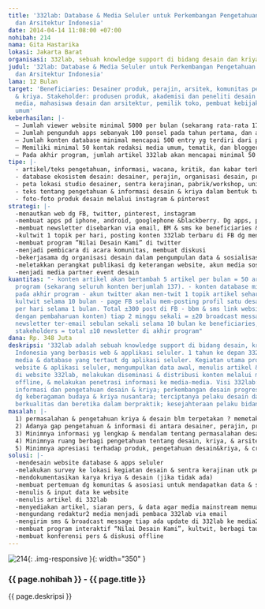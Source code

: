 ```yaml
---
title: '332lab: Database & Media Seluler untuk Perkembangan Pengetahuan Desain, Kriya,
  dan Arsitektur Indonesia'
date: 2014-04-14 11:08:00 +07:00
nohibah: 214
nama: Gita Hastarika
lokasi: Jakarta Barat
organisasi: 332lab, sebuah knowledge support di bidang desain dan kriya Indonesia
judul: '32lab: Database & Media Seluler untuk Perkembangan Pengetahuan Desain, Kriya,
  dan Arsitektur Indonesia'
lama: 12 Bulan
target: 'Beneficiaries: Desainer produk, perajin, arsitek, komunitas pecinta desain
  & kriya. Stakeholder: produsen produk, akademisi dan peneliti desain dan arsitektur,
  media, mahasiswa desain dan arsitektur, pemilik toko, pembuat kebijakan, masyarakat
  umum'
keberhasilan: |-
  – Jumlah viewer website minimal 5000 per bulan (sekarang rata-rata 1700 per bulan).
  – Jumlah pengunduh apps sebanyak 100 ponsel pada tahun pertama, dan akan terus bertambah pada tahun selanjutnya.
  – Jumlah konten database minimal mencapai 500 entry yg terdiri dari pelaku, karya, sentra kerajinan, jenis material, jenis teknik, toko, event, venue, organisasi, inisiatif, universitas, media, sertifikasi, penghargaan.
  – Memiliki minimal 50 kontak redaksi media umum, tematik, dan blogger/media sosial dalam dan luar negeri, untuk dikirimkan update database dan newsletter 332lab.
  – Pada akhir program, jumlah artikel 332lab akan mencapai minimal 50 artikel (5x10bln) & konten database min. 500 entry mencakup wilayah kegiatan desain dan kriya di P. Jawa, Bali, & Lombok.
tipe: |-
  - artikel/teks pengetahuan, informasi, wacana, kritik, dan kabar terbaru di dunia desain (+ foto atau video penunjang) yang terbagi dalam rubrik: discussion, portfolio, profile, workspace, neighborhood, heritage, & event.
  - database ekosistem desain: desainer, perajin, organisasi desain, produk, material, teknik, sentra kerajinan, pabrik/workshop, universitas desain, penghargaan, sertifikat, event, inisiatif, toko, venue event desain, dan daerah sumber bahan baku. (teks+foto)
  - peta lokasi studio desainer, sentra kerajinan, pabrik/workshop, universitas desain, toko produk desain dan kerajinan, venue, dan daerah sumber bahan baku.
  - teks tentang pengetahuan & informasi desain & kriya dalam bentuk twit
  - foto-foto produk desain melalui instagram & pinterest
strategi: |-
  -menautkan web dg FB, twitter, pinterest, instagram
  -membuat apps pd iphone, android, googlephone &blackberry. Dg apps, pengguna ponsel mendapat notifikasi tiap mendekati lokasi kegiatan, akan ada event baru, & konten bertambah
  -membuat newsletter disebarkan via email, BM & sms ke beneficiaries &stakeholder 332lab
  -kultwit 1 topik per hari, posting konten 332lab terbaru di FB dg men-tag akun komunitas kreatif, mem-posting foto di instagram&pinterest
  -membuat program ”Nilai Desain Kami” di twitter
  -menjadi pembicara di acara komunitas, membuat diskusi
  -bekerjasama dg organisasi desain dalam pengumpulan data & sosialisasi
  -meletakkan perangkat publikasi dg keterangan website, akun media sosial, & barcode 332lab di toko & venue
  -menjadi media partner event desain
kuantitas: "- konten artikel akan bertambah 5 artikel per bulan = 50 artikel di akhir
  program (sekarang seluruh konten berjumlah 137). - konten database min. 500 entry
  pada akhir program - akun twitter akan men-twit 1 topik artikel sehari = total ±300
  kultwit selama 10 bulan - page FB selalu mem-posting profil satu desainer/perajin/brand/teknik/material/toko
  per hari selama 1 bulan. Total ±300 post di FB - bbm & sms link website (bersamaan
  dengan pembaharuan konten) tiap 2 minggu sekali = ±20 broadcast message & sms -
  newsletter ter-email sebulan sekali selama 10 bulan ke beneficiaries, media, dan
  stakeholders = total ±10 newsletter di akhir program"
dana: Rp. 348 Juta
deskripsi: '332lab adalah sebuah knowledge support di bidang desain, kriya, dan arsitektur
  Indonesia yang berbasis web & applikasi seluler. 1 tahun ke depan 332lab akan membangun
  media & database yang tertaut dg aplikasi seluler. Kegiatan utama proyek ini: merancang
  website & aplikasi seluler, mengumpulkan data awal, menulis artikel & mempublikasinya
  di website 332lab, melakukan diseminasi & distribusi konten melalui medsos & kegiatan
  offline, & melakukan penetrasi informasi ke media-media. Visi 332lab: keterbukaan
  informasi dan pengetahuan desain & kriya; perkembangan desain progresif yg selaras
  dg keberagaman budaya & kriya nusantara; terciptanya pelaku desain dan kriya yang
  berkualitas dan beretika dalam berpraktik; kesejahteraan pelaku bidang ini.'
masalah: |-
  1) permasalahan & pengetahuan kriya & desain blm terpetakan ? memetakan pengetahuan & permasalahan desainer & kriya Indonesia
  2) Adanya gap pengetahuan & informasi di antara desainer, perajin, produsen, dan konsumen ? menransfer pengetahuan masing2 pelaku ke pelaku lainnya melalui tulisan & diseminasi
  3) Minimnya informasi yg lengkap & mendalam tentang permasalahan desain, kriya, arsitektur-?menambah media desain (332lab) & tulisan2 desain di media umum
  4) Minimnya ruang berbagi pengetahuan tentang desain, kriya, & arsitektur?membangun ruang berbagi pengetahuan online & offline
  5) Minimnya apresiasi terhadap produk, pengetahuan desain&kriya, & craftsmanship Indonesia?meningkatkan apresiasi
solusi: |-
  -mendesain website database & apps seluler
  -melakukan survey ke lokasi kegiatan desain & sentra kerajinan utk pengumpulan data awal (th 1: P. Jawa, Bali & Lombok)
  -mendokumentasikan karya kriya & desain (jika tidak ada)
  -membuat pertemuan dg komunitas & asosiasi untuk mendapatkan data & sosialisasi 332lab
  -menulis & input data ke website
  -menulis artikel di 332lab
  -menyediakan artikel, siaran pers, & data agar media mainstream memuat isu bidang ini
  -mengundang redaktur2 media menjadi pembaca 332lab via email
  -mengirim sms & broadcast message tiap ada update di 332lab ke media2
  -membuat program interaktif “Nilai Desain Kami”, kultwit, berbagi tautan di twitter & posting update di FB
  -membuat konferensi pers & diskusi offline
---
```


![214](/static/img/hibahcms/214.png){: .img-responsive }{: width="350" }

### {{ page.nohibah }} - {{ page.title }}

{{ page.deskripsi }}
